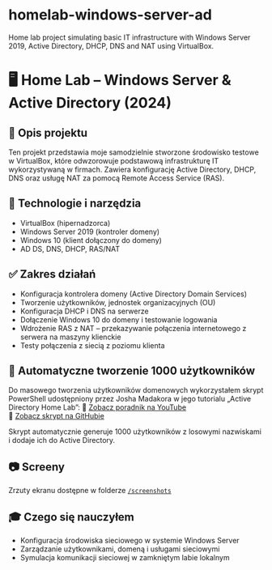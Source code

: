 # homelab-windows-server-ad
Home lab project simulating basic IT infrastructure with Windows Server 2019, Active Directory, DHCP, DNS and NAT using VirtualBox.

# 🖥️ Home Lab – Windows Server & Active Directory (2024)

## 📌 Opis projektu
Ten projekt przedstawia moje samodzielnie stworzone środowisko testowe w VirtualBox, które odwzorowuje podstawową infrastrukturę IT wykorzystywaną w firmach. Zawiera konfigurację Active Directory, DHCP, DNS oraz usługę NAT za pomocą Remote Access Service (RAS).

## 🔧 Technologie i narzędzia
- VirtualBox (hipernadzorca)
- Windows Server 2019 (kontroler domeny)
- Windows 10 (klient dołączony do domeny)
- AD DS, DNS, DHCP, RAS/NAT

## ✅ Zakres działań
- Konfiguracja kontrolera domeny (Active Directory Domain Services)
- Tworzenie użytkowników, jednostek organizacyjnych (OU)
- Konfiguracja DHCP i DNS na serwerze
- Dołączenie Windows 10 do domeny i testowanie logowania
- Wdrożenie RAS z NAT – przekazywanie połączenia internetowego z serwera na maszyny klienckie
- Testy połączenia z siecią z poziomu klienta

## 👤 Automatyczne tworzenie 1000 użytkowników

Do masowego tworzenia użytkowników domenowych wykorzystałem skrypt PowerShell udostępniony przez Josha Madakora w jego tutorialu „Active Directory Home Lab”:
🔗 [Zobacz poradnik na YouTube](https://www.youtube.com/watch?v=djZ6btMS2u0)  
🔗 [Zobacz skrypt na GitHubie](https://github.com/joshmadakor1/AD_PS)

Skrypt automatycznie generuje 1000 użytkowników z losowymi nazwiskami i dodaje ich do Active Directory.


## 📷 Screeny
Zrzuty ekranu dostępne w folderze [`/screenshots`](./screenshots)

## 🎓 Czego się nauczyłem
- Konfiguracja środowiska sieciowego w systemie Windows Server
- Zarządzanie użytkownikami, domeną i usługami sieciowymi
- Symulacja komunikacji sieciowej w zamkniętym labie lokalnym
